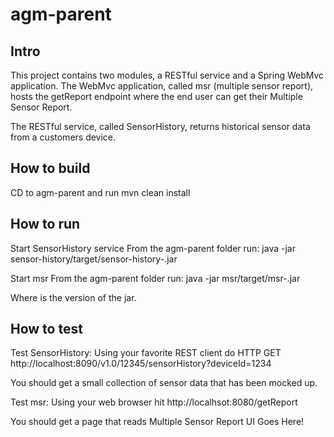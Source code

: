 # agm-parent

## Intro

This project contains two modules, a RESTful service and a Spring WebMvc application.  The WebMvc application, called msr (multiple sensor report), hosts the getReport endpoint where the end user can get their Multiple Sensor Report.

The RESTful service, called SensorHistory, returns historical sensor data from a customers device. 

## How to build

CD to agm-parent and run mvn clean install

## How to run

Start SensorHistory service
From the agm-parent folder run: java -jar sensor-history/target/sensor-history-<version>.jar

Start msr
From the agm-parent folder run: java -jar msr/target/msr-<version>.jar

Where <version> is the version of the jar.


## How to test

Test SensorHistory:
Using your favorite REST client do HTTP GET http://localhost:8090/v1.0/12345/sensorHistory?deviceId=1234

You should get a small collection of sensor data that has been mocked up.

Test msr:
Using your web browser hit http://localhsot:8080/getReport

You should get a page that reads Multiple Sensor Report UI Goes Here!